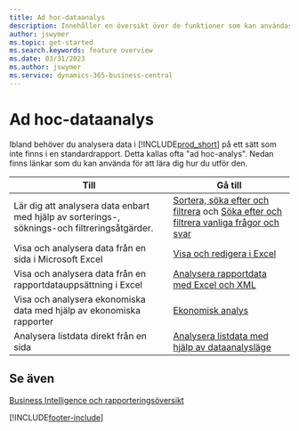 ```yaml
---
title: Ad hoc-dataanalys
description: Innehåller en översikt över de funktioner som kan användas för ad hoc-dataanalyser i Business Central-produkten.
author: jswymer
ms.topic: get-started
ms.search.keywords: feature overview
ms.date: 03/31/2023
ms.author: jswymer
ms.service: dynamics-365-business-central
---
```

# Ad hoc-dataanalys

Ibland behöver du analysera data i [!INCLUDE[prod_short](includes/prod_short.md)] på ett sätt som inte finns i en standardrapport. Detta kallas ofta "ad hoc-analys". Nedan finns länkar som du kan använda för att lära dig hur du utför den.

| Till | Gå till |
| --- | --- |
| Lär dig att analysera data enbart med hjälp av sorterings-, söknings-och filtreringsåtgärder. | [Sortera, söka efter och filtrera](ui-enter-criteria-filters.md) och [Söka efter och filtrera vanliga frågor och svar](ui-search-filter-faq.yml) |
| Visa och analysera data från en sida i Microsoft Excel | [Visa och redigera i Excel](across-work-with-excel.md) |
| Visa och analysera data från en rapportdatauppsättning i Excel | [Analysera rapportdata med Excel och XML](report-analyze-excel.md) |
| Visa och analysera ekonomiska data med hjälp av ekonomiska rapporter | [Ekonomisk analys](bi.md) |
| Analysera listdata direkt från en sida |[Analysera listdata med hjälp av dataanalysläge](analysis-mode.md)|

## Se även

[Business Intelligence och rapporteringsöversikt](ui-work-report.md)

[!INCLUDE[footer-include](includes/footer-banner.md)]
